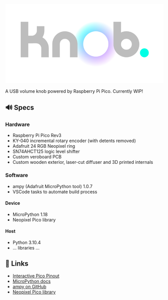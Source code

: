 ![](images/logo.png)

A USB volume knob powered by Raspberry Pi Pico. Currently WIP!

## 🔊 Specs
### Hardware
- Raspberry Pi Pico Rev3
- KY-040 incremental rotary encoder (with detents removed)
- Adafruit 24 RGB Neopixel ring
- SN74AHCT125 logic level shifter
- Custom veroboard PCB
- Custom wooden exterior, laser-cut diffuser and 3D printed internals

### Software
- ampy (Adafruit MicroPython tool) 1.0.7
- VSCode tasks to automate build process

#### Device
- MicroPython 1.18
- Neopixel Pico library

#### Host
- Python 3.10.4
- ... libraries ...

## 🎵 Links
- [Interactive Pico Pinout](https://pico.pinout.xyz/)
- [MicroPython docs](https://docs.micropython.org/en/latest/index.html)
- [ampy on GitHub](https://github.com/scientifichackers/ampy)
- [Neopixel Pico library](https://github.com/blaz-r/pi_pico_neopixel)
